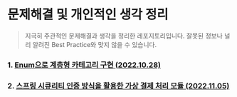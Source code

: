 # 문제해결 및 개인적인 생각 정리

> 지극히 주관적인 문제해결과 생각을 정리한 레포지토리입니다. 
> 잘못된 정보나 널리 알려진 Best Practice와 맞지 않을 수 있습니다. 


### 1. [Enum으로 계층형 카테고리 구현 (2022.10.28)](https://github.com/eatnuh/devthink/tree/main/src/main/resources/category)
### 2. [스프링 시큐리티 인증 방식을 활용한 가상 결제 처리 모듈 (2022.11.05)](https://github.com/eatnuh/devthink/tree/main/src/main/resources/payment)
